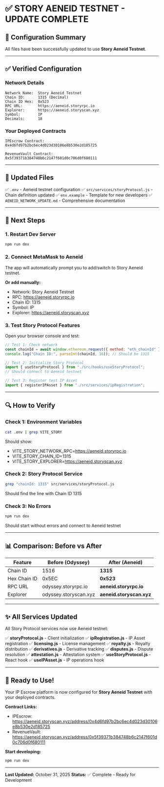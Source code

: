 # ✅ STORY AENEID TESTNET - UPDATE COMPLETE

## 🎯 Configuration Summary

All files have been successfully updated to use **Story Aeneid Testnet**.

---

## ✅ Verified Configuration

### Network Details

```
Network Name:  Story Aeneid Testnet
Chain ID:      1315 (Decimal)
Chain ID Hex:  0x523
RPC URL:       https://aeneid.storyrpc.io
Explorer:      https://aeneid.storyscan.xyz
Symbol:        IP
Decimals:      18
```

### Your Deployed Contracts

```
IPEscrow Contract:
0x4d6fd97b2bc6ec4d023d30106e8b530e2d185725

RevenueVault Contract:
0x5f39371b384748b6c2147f601d0c706d0f680111
```

---

## 📁 Updated Files

✅ `.env` - Aeneid testnet configuration
✅ `src/services/storyProtocol.js` - Chain definition updated
✅ `env.example` - Template for new developers
✅ `AENEID_NETWORK_UPDATE.md` - Comprehensive documentation

---

## 🚀 Next Steps

### 1. Restart Dev Server

```bash
npm run dev
```

### 2. Connect MetaMask to Aeneid

The app will automatically prompt you to add/switch to Story Aeneid testnet.

**Or add manually:**

- Network: Story Aeneid Testnet
- RPC: https://aeneid.storyrpc.io
- Chain ID: 1315
- Symbol: IP
- Explorer: https://aeneid.storyscan.xyz

### 3. Test Story Protocol Features

Open your browser console and test:

```javascript
// Test 1: Check network
const chainId = await window.ethereum.request({ method: "eth_chainId" });
console.log("Chain ID:", parseInt(chainId, 16)); // Should be 1315

// Test 2: Initialize Story Protocol
import { useStoryProtocol } from "./src/hooks/useStoryProtocol";
// Should connect to Aeneid testnet

// Test 3: Register test IP Asset
import { registerIPAsset } from "./src/services/ipRegistration";
```

---

## 🔍 How to Verify

### Check 1: Environment Variables

```bash
cat .env | grep VITE_STORY
```

Should show:

- VITE_STORY_NETWORK_RPC=https://aeneid.storyrpc.io
- VITE_STORY_CHAIN_ID=1315
- VITE_STORY_EXPLORER=https://aeneid.storyscan.xyz

### Check 2: Story Protocol Service

```bash
grep "chainId: 1315" src/services/storyProtocol.js
```

Should find the line with Chain ID 1315

### Check 3: No Errors

```bash
npm run dev
```

Should start without errors and connect to Aeneid testnet

---

## 📊 Comparison: Before vs After

| Feature      | Before (Odyssey)      | After (Aeneid)           |
| ------------ | --------------------- | ------------------------ |
| Chain ID     | 1516                  | **1315**                 |
| Hex Chain ID | 0x5EC                 | **0x523**                |
| RPC URL      | odyssey.storyrpc.io   | **aeneid.storyrpc.io**   |
| Explorer     | odyssey.storyscan.xyz | **aeneid.storyscan.xyz** |

---

## ✨ All Services Updated

All Story Protocol services now use Aeneid testnet:

✅ **storyProtocol.js** - Client initialization
✅ **ipRegistration.js** - IP Asset registration
✅ **licensing.js** - License management
✅ **royalty.js** - Royalty distribution
✅ **derivatives.js** - Derivative tracking
✅ **disputes.js** - Dispute resolution
✅ **attestation.js** - Attestation system
✅ **useStoryProtocol.js** - React hook
✅ **useIPAsset.js** - IP operations hook

---

## 🎉 Ready to Use!

Your IP Escrow platform is now configured for **Story Aeneid Testnet** with your deployed contracts.

**Contract Links:**

- IPEscrow: https://aeneid.storyscan.xyz/address/0x4d6fd97b2bc6ec4d023d30106e8b530e2d185725
- RevenueVault: https://aeneid.storyscan.xyz/address/0x5f39371b384748b6c2147f601d0c706d0f680111

**Start developing:**

```bash
npm run dev
```

---

**Last Updated:** October 31, 2025
**Status:** ✅ Complete - Ready for Development
